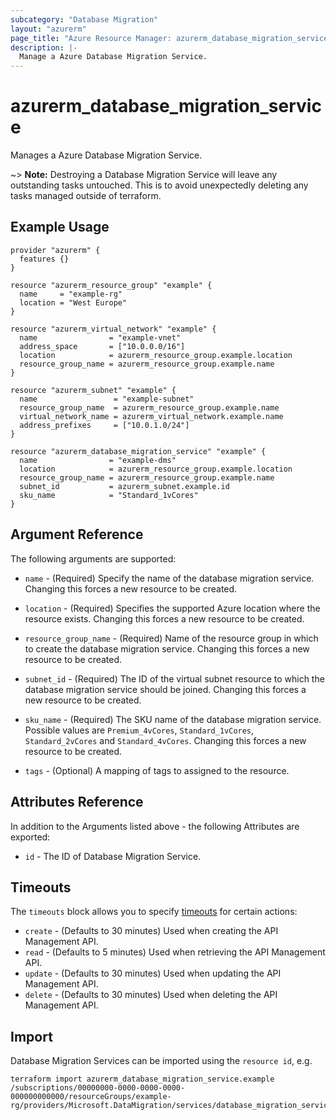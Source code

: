 ```yaml
---
subcategory: "Database Migration"
layout: "azurerm"
page_title: "Azure Resource Manager: azurerm_database_migration_service"
description: |-
  Manage a Azure Database Migration Service.
---
```


# azurerm_database_migration_service

Manages a Azure Database Migration Service.

~> **Note:** Destroying a Database Migration Service will leave any outstanding tasks untouched. This is to avoid unexpectedly deleting any tasks managed outside of terraform.

## Example Usage

```hcl
provider "azurerm" {
  features {}
}

resource "azurerm_resource_group" "example" {
  name     = "example-rg"
  location = "West Europe"
}

resource "azurerm_virtual_network" "example" {
  name                = "example-vnet"
  address_space       = ["10.0.0.0/16"]
  location            = azurerm_resource_group.example.location
  resource_group_name = azurerm_resource_group.example.name
}

resource "azurerm_subnet" "example" {
  name                 = "example-subnet"
  resource_group_name  = azurerm_resource_group.example.name
  virtual_network_name = azurerm_virtual_network.example.name
  address_prefixes     = ["10.0.1.0/24"]
}

resource "azurerm_database_migration_service" "example" {
  name                = "example-dms"
  location            = azurerm_resource_group.example.location
  resource_group_name = azurerm_resource_group.example.name
  subnet_id           = azurerm_subnet.example.id
  sku_name            = "Standard_1vCores"
}
```

## Argument Reference

The following arguments are supported:

* `name` - (Required) Specify the name of the database migration service. Changing this forces a new resource to be created.

* `location` - (Required) Specifies the supported Azure location where the resource exists. Changing this forces a new resource to be created.

* `resource_group_name` - (Required) Name of the resource group in which to create the database migration service. Changing this forces a new resource to be created.

* `subnet_id` - (Required) The ID of the virtual subnet resource to which the database migration service should be joined. Changing this forces a new resource to be created.

* `sku_name` - (Required) The SKU name of the database migration service. Possible values are `Premium_4vCores`, `Standard_1vCores`, `Standard_2vCores` and `Standard_4vCores`. Changing this forces a new resource to be created.

* `tags` - (Optional) A mapping of tags to assigned to the resource.

## Attributes Reference

In addition to the Arguments listed above - the following Attributes are exported:

* `id` - The ID of Database Migration Service.

## Timeouts

The `timeouts` block allows you to specify [timeouts](https://www.terraform.io/language/resources/syntax#operation-timeouts) for certain actions:

* `create` - (Defaults to 30 minutes) Used when creating the API Management API.
* `read` - (Defaults to 5 minutes) Used when retrieving the API Management API.
* `update` - (Defaults to 30 minutes) Used when updating the API Management API.
* `delete` - (Defaults to 30 minutes) Used when deleting the API Management API.

## Import

Database Migration Services can be imported using the `resource id`, e.g.

```shell
terraform import azurerm_database_migration_service.example /subscriptions/00000000-0000-0000-0000-000000000000/resourceGroups/example-rg/providers/Microsoft.DataMigration/services/database_migration_service1
```
